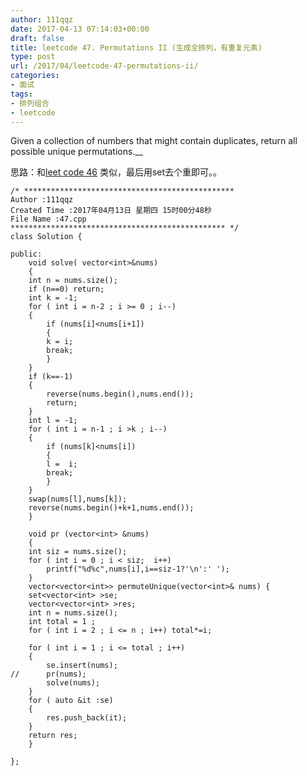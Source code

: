 ```yaml
---
author: 111qqz
date: 2017-04-13 07:14:03+00:00
draft: false
title: leetcode 47. Permutations II (生成全排列，有重复元素)
type: post
url: /2017/04/leetcode-47-permutations-ii/
categories:
- 面试
tags:
- 排列组合
- leetcode
---
```





Given a collection of numbers that might contain duplicates, return all possible unique permutations.__




思路：和[leet code 46](https://111qqz.com/wordpress/2017/04/leetcode-46-permutations-/) 类似，最后用set去个重即可。。






    
    /* ***********************************************
    Author :111qqz
    Created Time :2017年04月13日 星期四 15时00分48秒
    File Name :47.cpp
    ************************************************ */
    class Solution {
    
    public:
        void solve( vector<int>&nums)
        {
    	int n = nums.size();
    	if (n==0) return;
    	int k = -1;
    	for ( int i = n-2 ; i >= 0 ; i--)
    	{
    	    if (nums[i]<nums[i+1])
    	    {
    		k = i;
    		break;
    	    }
    	}
    	if (k==-1)
    	{
    	    reverse(nums.begin(),nums.end());
    	    return;
    	}
    	int l = -1;
    	for ( int i = n-1 ; i >k ; i--)
    	{
    	    if (nums[k]<nums[i])
    	    {
    		l =  i;
    		break;
    	    }
    	}
    	swap(nums[l],nums[k]);
    	reverse(nums.begin()+k+1,nums.end());
        }
        
        void pr (vector<int> &nums)
        {
    	int siz = nums.size();
    	for ( int i = 0 ; i < siz;  i++)
    	    printf("%d%c",nums[i],i==siz-1?'\n':' ');
        }
        vector<vector<int>> permuteUnique(vector<int>& nums) {
    	set<vector<int> >se;
    	vector<vector<int> >res;
    	int n = nums.size();
    	int total = 1 ;
    	for ( int i = 2 ; i <= n ; i++) total*=i;
    	
    	for ( int i = 1 ; i <= total ; i++)
    	{
    	    se.insert(nums);
    //	    pr(nums);
    	    solve(nums);
    	}
    	for ( auto &it :se)
    	{
    	    res.push_back(it);
    	}
    	return res;
        }
    
    };
    

















